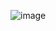 ![image](https://user-images.githubusercontent.com/43444902/119141529-a80f0b00-ba45-11eb-8507-cb5a7901cf8a.png)
